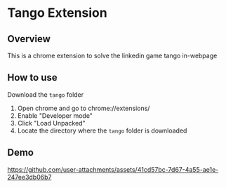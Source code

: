 # Tango Extension

## Overview
This is a chrome extension to solve the linkedin game tango in-webpage

## How to use

Download the `tango` folder

1. Open chrome and go to chrome://extensions/
2. Enable "Developer mode"
3. Click "Load Unpacked"
4. Locate the directory where the `tango` folder is downloaded

## Demo
https://github.com/user-attachments/assets/41cd57bc-7d67-4a55-ae1e-247ee3db06b7

